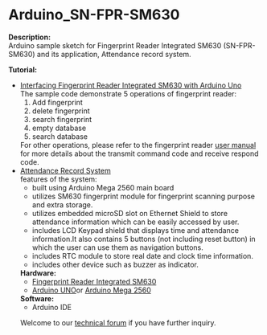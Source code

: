 # Arduino_SN-FPR-SM630
<strong>Description:</strong><br/>
Arduino sample sketch for Fingerprint Reader Integrated SM630 (SN-FPR-SM630) and its application, Attendance record system.

<strong>Tutorial:</strong><br/>
<ul>
<li><a href="http://tutorial.cytron.com.my/2013/01/29/interfacing-fingerprint-reader-integrated-sm630-with-arduino-uno/" target="_blank">Interfacing Fingerprint Reader Integrated SM630 with Arduino Uno	</a><br/>
The sample code demonstrate 5 operations of fingerprint reader:
<ol>
<li>Add fingerprint</li>
<li>delete fingerprint</li> 
<li>search fingerprint</li>
<li>empty database</li>  
<li>search database</li>
</ol>
For other operations, please refer to the fingerprint reader <a href="https://docs.google.com/document/d/1yDxGyySulzkCAaBDYzyP0gkTJpFMft8Gs4MaY6dUFPA/edit" target="_blank">user manual</a> for more details about the transmit command code and receive respond code.<br/></li>
<li><a href="http://tutorial.cytron.com.my/2013/09/02/attendance-record-system/" target="_blank">Attendance Record System</a><br/>
features of the system:
<ul><li>built using Arduino Mega 2560 main board</li>
<li>utilizes SM630 fingerprint module for fingerprint scanning purpose and extra storage.</li> 
<li>utilizes embedded microSD slot on Ethernet Shield to store attendance information which can be easily accessed by user.</li>
<li>includes LCD Keypad shield that displays time and attendance information.It also contains 5 buttons (not including reset button) in which the user can use them as navigation buttons.</li>
<li>includes RTC module to store real date and clock time information.</li>
<li>includes other device such as buzzer as indicator.</li></li>
</ul>
<strong>Hardware:</strong><br/>
<ul>
<li><a href="http://www.cytron.com.my/p-sn-fpr-sm630" target="_blank">Fingerprint Reader Integrated SM630</a></li>
<li><a href="http://www.cytron.com.my/p-arduino-uno" target="_blank">Arduino UNO</a>or <a href="http://www.cytron.com.my/p-arduino-mega2560" target="_blank">Arduino Mega 2560</a></li>
</ul>
<strong>Software:</strong><br/>
<ul>
<li>Arduino IDE</li>
</ul>

Welcome to our <a href="http://forum.cytron.com.my" target="_blank">technical forum</a> if you have further inquiry.

